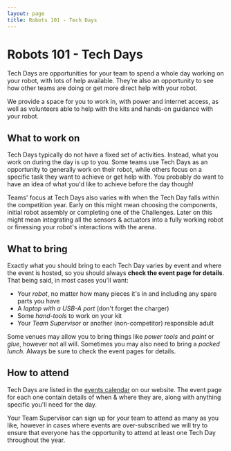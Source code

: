 ```yaml
---
layout: page
title: Robots 101 - Tech Days
---
```


# Robots 101 - Tech Days

Tech Days are opportunities for your team to spend a whole day working on your
robot, with lots of help available. They’re also an opportunity to see how other
teams are doing or get more direct help with your robot.

We provide a space for you to work in, with power and internet access, as well
as volunteers able to help with the kits and hands-on guidance with your robot.

## What to work on

Tech Days typically do not have a fixed set of activities. Instead, what you
work on during the day is up to you. Some teams use Tech Days as an opportunity
to generally work on their robot, while others focus on a specific task they
want to achieve or get help with. You probably do want to have an idea of what
you'd like to achieve before the day though!

Teams' focus at Tech Days also varies with when the Tech Day falls within the
competition year. Early on this might mean choosing the components, initial
robot assembly or completing one of the Challenges. Later on this might mean
integrating all the sensors & actuators into a fully working robot or finessing
your robot's interactions with the arena.

## What to bring

Exactly what you should bring to each Tech Day varies by event and where the
event is hosted, so you should always **check the event page for details**. That
being said, in most cases you'll want:

* Your _robot_, no matter how many pieces it's in and including any spare parts you have
* A _laptop with a USB-A port_ (don't forget the charger)
* Some _hand-tools_ to work on your kit
* Your _Team Supervisor_ or another (non-competitor) responsible adult

Some venues may allow you to bring things like _power tools_ and _paint_ or
_glue_, however not all will. Sometimes you may also need to bring a _packed
lunch_. Always be sure to check the event pages for details.

## How to attend

Tech Days are listed in the [events calendar][events-calendar] on our website.
The event page for each one contain details of when & where they are, along with
anything specific you'll need for the day.

Your Team Supervisor can sign up for your team to attend as many as you like,
however in cases where events are over-subscribed we will try to ensure that
everyone has the opportunity to attend at least one Tech Day throughout the
year.

[events-calendar]: https://studentrobotics.org/events/
